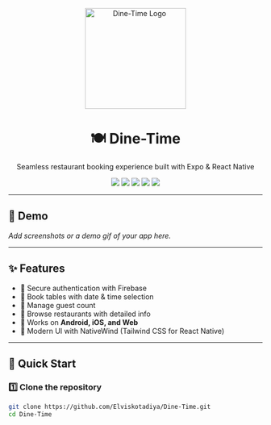 <p align="center">
  <img src="assets/images/dinetimelogo.png" alt="Dine-Time Logo" width="200"/>
</p>

<h1 align="center">🍽️ Dine-Time</h1>
<p align="center">Seamless restaurant booking experience built with Expo & React Native</p>

<p align="center">
  <a href="https://github.com/Elviskotadiya/Dine-Time"><img src="https://img.shields.io/github/stars/Elviskotadiya/Dine-Time?style=for-the-badge"></a>
  <img src="https://img.shields.io/badge/Expo-5A29E4?style=for-the-badge&logo=expo&logoColor=white"/>
  <img src="https://img.shields.io/badge/React_Native-20232A?style=for-the-badge&logo=react&logoColor=61DAFB"/>
  <img src="https://img.shields.io/badge/Firebase-FFCA28?style=for-the-badge&logo=firebase&logoColor=black"/>
  <img src="https://img.shields.io/badge/License-MIT-green?style=for-the-badge"/>
</p>

---

## 📸 Demo
_Add screenshots or a demo gif of your app here._

---

## ✨ Features
- 🔐 Secure authentication with Firebase  
- 📅 Book tables with date & time selection  
- 👥 Manage guest count  
- 🏬 Browse restaurants with detailed info  
- 📱 Works on **Android, iOS, and Web**  
- 🎨 Modern UI with NativeWind (Tailwind CSS for React Native)  

---

## 🚀 Quick Start

### 1️⃣ Clone the repository
```bash
git clone https://github.com/Elviskotadiya/Dine-Time.git
cd Dine-Time
